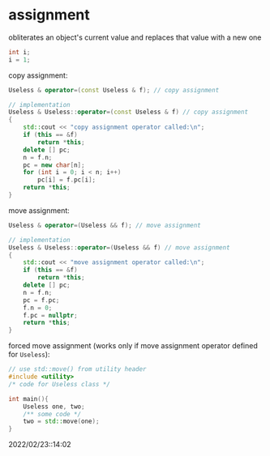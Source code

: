 # assignment

obliterates an object's current value and replaces that value with a new one

```c++
int i;
i = 1;
```

copy assignment:
```c++
Useless & operator=(const Useless & f); // copy assignment

// implementation
Useless & Useless::operator=(const Useless & f) // copy assignment  
{  
	std::cout << "copy assignment operator called:\n";  
	if (this == &f)  
		return *this;  
	delete [] pc;  
	n = f.n;  
	pc = new char[n];  
	for (int i = 0; i < n; i++)  
		pc[i] = f.pc[i];  
	return *this;  
}
```

move assignment:
```c++
Useless & operator=(Useless && f); // move assignment

// implementation
Useless & Useless::operator=(Useless && f) // move assignment  
{  
	std::cout << "move assignment operator called:\n";  
	if (this == &f)
		return *this;  
	delete [] pc;  
	n = f.n;  
	pc = f.pc;  
	f.n = 0;  
	f.pc = nullptr;  
	return *this;  
}
```


forced move assignment (works only if move assignment operator defined for `Useless`):
```c++
// use std::move() from utility header
#include <utility>
/* code for Useless class */

int main(){
	Useless one, two;
	/** some code */
	two = std::move(one);
}
```
2022/02/23::14:02

